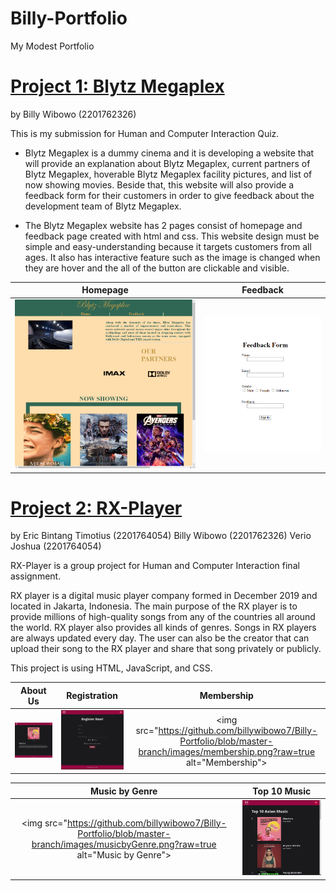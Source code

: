 # Billy-Portfolio
My Modest Portfolio



# [Project 1: Blytz Megaplex](https://github.com/billywibowo7/Blytz-Megaplex)
by Billy Wibowo (2201762326)

This is my submission for Human and Computer Interaction Quiz.

- Blytz Megaplex is a dummy cinema and it is developing a website that will provide an explanation about Blytz Megaplex, 
current partners of Blytz Megaplex, hoverable Blytz Megaplex facility pictures, and list of now showing movies.
Beside that, this website will also provide a feedback form for their customers in order to give feedback about the development team
of Blytz Megaplex.

- The Blytz Megaplex website has 2 pages consist of homepage and feedback page created with html and css. 
This website design must be simple and easy-understanding because it targets customers from all ages. It also has interactive feature such as
the image is changed when they are hover and the all of the button are clickable and visible. 


| Homepage | Feedback |
|:--------:|:--------:|
|<img src="https://github.com/billywibowo7/Billy-Portfolio/blob/master-branch/images/homepageblytz.png?raw=true" alt="Homepage"> | <img src="https://github.com/billywibowo7/Billy-Portfolio/blob/master-branch/images/feedbackblytz.png?raw=true" alt="Feedback"> |







# [Project 2: RX-Player](https://github.com/billywibowo7/RX-player)
by Eric Bintang Timotius (2201764054)
   Billy Wibowo (2201762326)
   Verio Joshua (2201764054)


RX-Player is a group project for Human and Computer Interaction final assignment.

RX player is a digital music player company formed in December 2019 and located in Jakarta, Indonesia. The main purpose of the RX player is to provide millions of high-quality songs from any of the countries all around the world. RX player also provides all kinds of genres. Songs in RX players are always updated every day. The user can also be the creator that can upload their song to the RX player and share that song privately or publicly.

This project is using HTML, JavaScript, and CSS.



| About Us | Registration | Membership |
|:--------:|:------------:|:----------:|
|<img src="https://github.com/billywibowo7/Billy-Portfolio/blob/master-branch/images/rxplayerAboutUs.png?raw=true" alt="About Us"> | <img src="https://github.com/billywibowo7/Billy-Portfolio/blob/master-branch/images/resgistration.png?raw=true" alt="Registration"> | <img src="https://github.com/billywibowo7/Billy-Portfolio/blob/master-branch/images/membership.png?raw=true alt="Membership"> |

| Music by Genre | Top 10 Music |
|:--------------:|:------------:|
|<img src="https://github.com/billywibowo7/Billy-Portfolio/blob/master-branch/images/musicbyGenre.png?raw=true alt="Music by Genre"> | <img src="https://github.com/billywibowo7/Billy-Portfolio/blob/master-branch/images/top10music.png?raw=true" alt="Top 10 Music"> |




